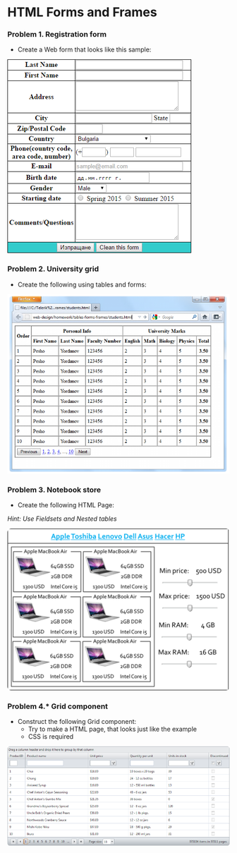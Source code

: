 HTML Forms and Frames
=====================

### Problem 1. Registration form
*	Create a Web form that looks like this sample:

![picture1](https://github.com/b-slavov/Telerik-Software-Academy/blob/master/04.HTML%20Basics/03.HTML-Forms-and-Frames/images/homework/1-registration-form.png)

### Problem 2. University grid
*	Create the following using tables and forms:

![picture2](https://github.com/b-slavov/Telerik-Software-Academy/blob/master/04.HTML%20Basics/03.HTML-Forms-and-Frames/images/homework/2-university-grid.png)

### Problem 3. Notebook store
*	Create the following HTML Page:

_Hint: Use Fieldsets and Nested tables_
	
![picture3](https://github.com/b-slavov/Telerik-Software-Academy/blob/master/04.HTML%20Basics/03.HTML-Forms-and-Frames/images/homework/3-notebook-store.png)
		
### Problem 4.* Grid component
*	Construct the following Grid component:
	*	Try to make a HTML page, that looks just like the example
	*	CSS is required

![picture4](https://github.com/b-slavov/Telerik-Software-Academy/blob/master/04.HTML%20Basics/03.HTML-Forms-and-Frames/images/homework/4-grid-component.png)
